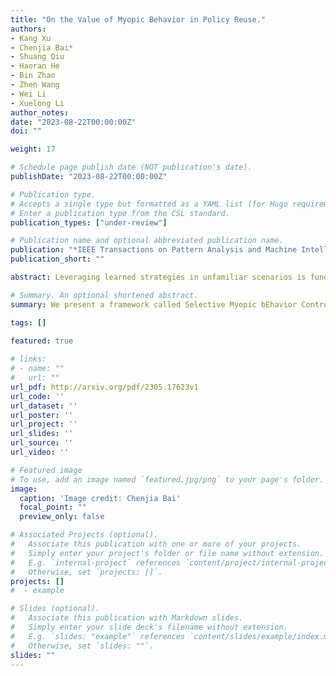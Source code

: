 ```yaml
---
title: "On the Value of Myopic Behavior in Policy Reuse."
authors:
- Kang Xu
- Chenjia Bai*
- Shuang Qiu
- Haoran He
- Bin Zhao
- Zhen Wang
- Wei Li
- Xuelong Li
author_notes:
date: "2023-08-22T00:00:00Z"
doi: ""

weight: 17

# Schedule page publish date (NOT publication's date).
publishDate: "2023-08-22T00:00:00Z"

# Publication type.
# Accepts a single type but formatted as a YAML list (for Hugo requirements).
# Enter a publication type from the CSL standard.
publication_types: ["under-review"]

# Publication name and optional abbreviated publication name.
publication: "*IEEE Transactions on Pattern Analysis and Machine Intelligence. 2023 (under review)*"
publication_short: ""

abstract: Leveraging learned strategies in unfamiliar scenarios is fundamental to human intelligence. In reinforcement learning, rationally reusing the policies acquired from other tasks or human experts is critical for tackling problems that are difficult to learn from scratch. In this work, we present a framework called Selective Myopic bEhavior Control~(SMEC), which results from the insight that the short-term behaviors of prior policies are sharable across tasks. By evaluating the behaviors of prior policies via a hybrid value function architecture, SMEC adaptively aggregates the sharable short-term behaviors of prior policies and the long-term behaviors of the task policy, leading to coordinated decisions. Empirical results on a collection of manipulation and locomotion tasks demonstrate that SMEC outperforms existing methods, and validate the ability of SMEC to leverage related prior policies.

# Summary. An optional shortened abstract.
summary: We present a framework called Selective Myopic bEhavior Control~(SMEC), which results from the insight that the short-term behaviors of prior policies are sharable across tasks.

tags: []
  
featured: true

# links:
# - name: ""
#   url: ""
url_pdf: http://arxiv.org/pdf/2305.17623v1
url_code: ''
url_dataset: ''
url_poster: ''
url_project: ''
url_slides: ''
url_source: ''
url_video: ''

# Featured image
# To use, add an image named `featured.jpg/png` to your page's folder. 
image:
  caption: 'Image credit: Chenjia Bai'
  focal_point: ""
  preview_only: false

# Associated Projects (optional).
#   Associate this publication with one or more of your projects.
#   Simply enter your project's folder or file name without extension.
#   E.g. `internal-project` references `content/project/internal-project/index.md`.
#   Otherwise, set `projects: []`.
projects: []
#  - example

# Slides (optional).
#   Associate this publication with Markdown slides.
#   Simply enter your slide deck's filename without extension.
#   E.g. `slides: "example"` references `content/slides/example/index.md`.
#   Otherwise, set `slides: ""`.
slides: ""
---
```

